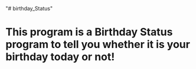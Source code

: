 "# birthday_Status" 
# This program is a Birthday Status program to tell you whether it is your birthday today or not!